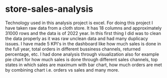 # store-sales-analysis
Technology used in this analysis project is excel.
For doing this project I have taken raw data from a cloth store. It has 18 columns and approximately 31000 rows and the data is of 2022 year. In this first thing I did was to clean the data properly
as it was raw unclean data and had many duplicacy issues. I have made 5 KPI's in the dashboard like how much sales is done in the full year, total orders in different bussiness channels, returned percentage,
etc. I had done analysis through visualization also for example pie chart for how much sales is done through different sales channels, top states in which sales are maximum with bar chart, how much orders are
met by combining chart i.e. orders vs sales and many more.
